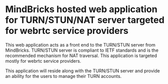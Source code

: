 # MindBricks hosted web application for TURN/STUN/NAT server targeted for webrtc service providers

This web application acts as a front end to the TURN/STUN server from MindBricks. 
TURN/STUN server is compliant to IETF standards and is the recommended mechanism
for NAT traversal. This application is targeted mostly for webrtc service providers.

This application will reside along with the TURN/STUN server and provide an 
ability for the users to manage their TURN accounts.

